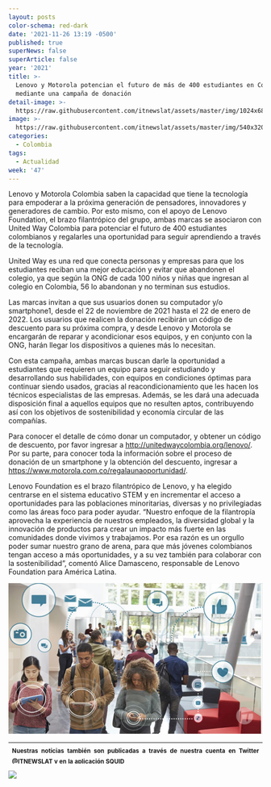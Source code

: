 ```yaml
---
layout: posts
color-schema: red-dark
date: '2021-11-26 13:19 -0500'
published: true
superNews: false
superArticle: false
year: '2021'
title: >-
  Lenovo y Motorola potencian el futuro de más de 400 estudiantes en Colombia
  mediante una campaña de donación
detail-image: >-
  https://raw.githubusercontent.com/itnewslat/assets/master/img/1024x680/Estudiantes-Digitales-g.jpg
image: >-
  https://raw.githubusercontent.com/itnewslat/assets/master/img/540x320/Estudiantes-Digitales-p.jpg
categories:
  - Colombia
tags:
  - Actualidad
week: '47'
---
```

Lenovo y Motorola Colombia saben la capacidad que tiene la tecnología para empoderar a la próxima generación de pensadores, innovadores y generadores de cambio. Por esto mismo, con el apoyo de Lenovo Foundation, el brazo filantrópico del grupo, ambas marcas se asociaron con United Way Colombia para potenciar el futuro de 400 estudiantes colombianos y regalarles una oportunidad para seguir aprendiendo a través de la tecnología. 

United Way es una red que conecta personas y empresas para que los estudiantes reciban una mejor educación y evitar que abandonen el colegio, ya que según la ONG de cada 100 niños y niñas que ingresan al colegio en Colombia, 56 lo abandonan y no terminan sus estudios.

Las marcas invitan a que sus usuarios donen su computador y/o smartphone1, desde el 22 de noviembre de 2021 hasta el 22 de enero de 2022. Los usuarios que realicen la donación recibirán un código de descuento para su próxima compra, y desde Lenovo y Motorola se encargarán de reparar y acondicionar esos equipos, y en conjunto con la ONG, harán llegar los dispositivos a quienes más lo necesitan.

Con esta campaña, ambas marcas buscan darle la oportunidad a estudiantes que requieren un equipo para seguir estudiando y desarrollando sus habilidades, con equipos en condiciones óptimas para continuar siendo usados, gracias al reacondicionamiento que les hacen los técnicos especialistas de las empresas. Además, se les dará una adecuada disposición final a aquellos equipos que no resulten aptos, contribuyendo así con los objetivos de sostenibilidad y economía circular de las compañías.

Para conocer el detalle de cómo donar un computador, y obtener un código de descuento, por favor ingresar a http://unitedwaycolombia.org/lenovo/. Por su parte, para conocer toda la información sobre el proceso de donación de un smartphone y la obtención del descuento, ingresar a  https://www.motorola.com.co/regalaunaoportunidad/.

Lenovo Foundation es el brazo filantrópico de Lenovo, y ha elegido centrarse en el sistema educativo STEM y en incrementar el acceso a oportunidades para las poblaciones minoritarias, diversas y no privilegiadas como las áreas foco para poder ayudar. “Nuestro enfoque de la filantropía aprovecha la experiencia de nuestros empleados, la diversidad global y la innovación de productos para crear un impacto más fuerte en las comunidades donde vivimos y trabajamos. Por esa razón es un orgullo poder sumar nuestro grano de arena, para que más jóvenes colombianos tengan acceso a más oportunidades, y a su vez también para colaborar con la sostenibilidad”, comentó Alice Damasceno, responsable de Lenovo Foundation para América Latina. 

![](https://raw.githubusercontent.com/itnewslat/assets/master/img/540x320/Estudiantes-Digitales-p.jpg)

<table style="height: 42px;" width="569">
<tbody>
<tr>
<td style="text-align: justify;"><sub><strong>Nuestras noticias también son publicadas a través de nuestra cuenta en Twitter <a href="https://twitter.com/itnewslat?lang=es">@ITNEWSLAT</a> y en la aplicación <a href="https://squidapp.co/en/">SQUID</a></strong></sub></td>
</tr>
</tbody>
</table>

<img src="https://tracker.metricool.com/c3po.jpg?hash=56f88a41e39ab42c063cc51676587a04"/>